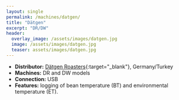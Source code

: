 ```yaml
---
layout: single
permalink: /machines/datgen/
title: "Dätgen"
excerpt: "DR/DW"
header:
  overlay_image: /assets/images/datgen.jpg
  image: /assets/images/datgen.jpg
  teaser: assets/images/datgen.jpg
---
```


* __Distributor:__ [Dätgen Roasters](https://datgenroasters.com/){:target="_blank"}, Germany/Turkey
* __Machines:__ DR and DW models
* __Connection:__ USB
* __Features:__ logging of bean temperature (BT) and environmental temperature (ET).